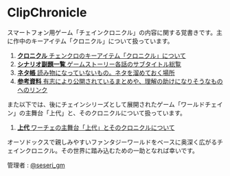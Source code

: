# ClipChronicle

スマートフォン用ゲーム「チェインクロニクル」の内容に関する覚書きです。主に作中のキーアイテム「クロニクル」について扱っています。

1. [**クロニクル**
    チェンクロのキーアイテム「クロニクル」について
   ](./chronicle.md)
1. [**シナリオ副題一覧**
    ゲームストーリー各話のサブタイトル総覧
   ](./subtitles.md)
1. [**ネタ帳**
    読み物になっていないもの。ネタを溜めておく場所
   ](./note.md)
1. [**参考資料**
    有志により公開されているまとめや、理解の助けになりそうなものへのリンク
   ](./links.md)

また以下では、後にチェインシリーズとして展開されたゲーム「ワールドチェイン」の主舞台「上代」と、そのクロニクルについて扱っています。

1. [**上代**
    ワーチェの主舞台「上代」とそのクロニクルについて
   ](./kamisiro.md)

オーソドックスで親しみやすいファンタジーワールドをベースに奥深く広がるチェインクロニクル。その世界に踏み込むための一助となれば幸いです。

管理者 : [@seseri_gm](https://twitter.com/seseri_gm)
